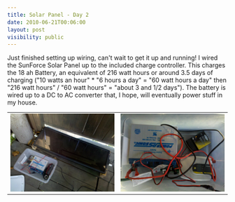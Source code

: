 ```yaml
---
title: Solar Panel - Day 2
date: 2010-06-21T00:06:00
layout: post
visibility: public
---
```


Just finished setting up wiring, can't wait to get it up and running! I wired the SunForce Solar Panel up to the included charge controller. This charges the 18 ah Battery, an equivalent of 216 watt hours or around 3.5 days of charging ("10 watts an hour" * "6 hours a day" = "60 watt hours a day" then "216 watt hours" / "60 watt hours" = "about 3 and 1/2 days"). The battery is wired up to a DC to AC converter that, I hope, will eventually power stuff in my house.

|     |     |
| --- | --- |
| ![](2010-06-1818-48-01.jpg) | ![](img_20100622_171219.jpg) |
